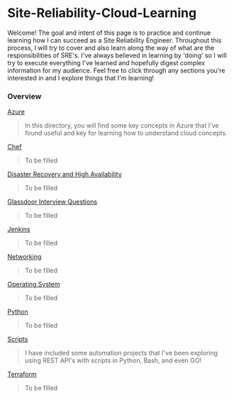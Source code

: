 # Site-Reliability-Cloud-Learning

Welcome! The goal and intent of this page is to practice and continue learning how I can succeed as a Site Reliability Engineer. Throughout this process, I will try to cover and also learn along the way of what are the responsibilities of SRE's. I've always believed in learning by 'doing' so I will try to execute everything I've learned and hopefully digest complex information for my audience. Feel free to click through any sections you're interested in and I explore things that I'm learning! 

### Overview

[Azure](azure/)

>In this directory, you will find some key concepts in Azure that I've found useful and key for learning how to understand cloud concepts.

[Chef](chef/)

>To be filled

[Disaster Recovery and High Availability](disaster_recover_ha/)

>To be filled

[Glassdoor Interview Questions](glassdoor_interview_questions/)

>To be filled

[Jenkins](jenkins/)

>To be filled

[Networking](networking/)

>To be filled

[Operating System](operating_system/)

>To be filled

[Python](python/)

>To be filled

[Scripts](scripts/)

>I have included some automation projects that I've been exploring using REST API's with scripts in Python, Bash, and even GO!

[Terraform](terraform/)

>To be filled